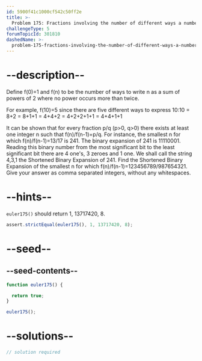 ```yaml
---
id: 5900f41c1000cf542c50ff2e
title: >-
  Problem 175: Fractions involving the number of different ways a number can be expressed as a sum of powers of 2
challengeType: 5
forumTopicId: 301810
dashedName: >-
  problem-175-fractions-involving-the-number-of-different-ways-a-number-can-be-expressed-as-a-sum-of-powers-of-2
---
```


# --description--

Define f(0)=1 and f(n) to be the number of ways to write n as a sum of powers of 2 where no power occurs more than twice.

For example, f(10)=5 since there are five different ways to express 10:10 = 8+2 = 8+1+1 = 4+4+2 = 4+2+2+1+1 = 4+4+1+1

It can be shown that for every fraction p/q (p>0, q>0) there exists at least one integer n such that f(n)/f(n-1)=p/q. For instance, the smallest n for which f(n)/f(n-1)=13/17 is 241. The binary expansion of 241 is 11110001. Reading this binary number from the most significant bit to the least significant bit there are 4 one's, 3 zeroes and 1 one. We shall call the string 4,3,1 the Shortened Binary Expansion of 241. Find the Shortened Binary Expansion of the smallest n for which f(n)/f(n-1)=123456789/987654321. Give your answer as comma separated integers, without any whitespaces.

# --hints--

`euler175()` should return 1, 13717420, 8.

```js
assert.strictEqual(euler175(), 1, 13717420, 8);
```

# --seed--

## --seed-contents--

```js
function euler175() {

  return true;
}

euler175();
```

# --solutions--

```js
// solution required
```
